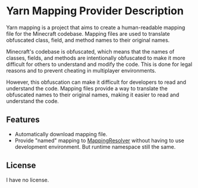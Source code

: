 # Yarn Mapping Provider Description

Yarn mapping is a project that aims to create a human-readable mapping file for the Minecraft codebase. Mapping files are used to translate obfuscated class, field, and method names to their original names.

Minecraft's codebase is obfuscated, which means that the names of classes, fields, and methods are intentionally obfuscated to make it more difficult for others to understand and modify the code. This is done for legal reasons and to prevent cheating in multiplayer environments.

However, this obfuscation can make it difficult for developers to read and understand the code. Mapping files provide a way to translate the obfuscated names to their original names, making it easier to read and understand the code.

## Features

- Automatically download mapping file.
- Provide "named" mapping to [MappingResolver](https://maven.fabricmc.net/docs/fabric-loader-0.14.14/net/fabricmc/loader/api/MappingResolver.html) without having to use development environment. But runtime namespace still the same.

## License

I have no license.
